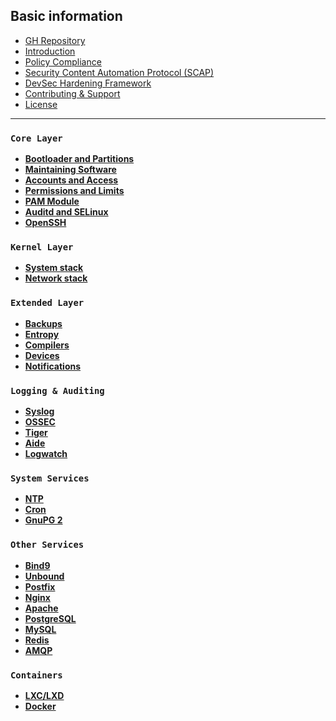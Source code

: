 ## Basic information

  * [GH Repository](https://github.com/trimstray/the-practical-linux-hardening-guide)
  * [Introduction](https://github.com/trimstray/the-practical-linux-hardening-guide#introduction)
  * [Policy Compliance](https://github.com/trimstray/the-practical-linux-hardening-guide#policy-compliance)
  * [Security Content Automation Protocol (SCAP)](https://github.com/trimstray/the-practical-linux-hardening-guide#security-content-automation-protocol-scap)
  * [DevSec Hardening Framework](https://github.com/trimstray/the-practical-linux-hardening-guide#devsec-hardening-framework)
  * [Contributing & Support](https://github.com/trimstray/the-practical-linux-hardening-guide#contributing--support)
  * [License](https://github.com/trimstray/the-practical-linux-hardening-guide#license)

***

### `Core Layer`

- **[Bootloader and Partitions](https://github.com/trimstray/the-practical-linux-hardening-guide/wiki/Bootloader-and-Partitions)**
- **[Maintaining Software](https://github.com/trimstray/the-practical-linux-hardening-guide/wiki/Maintaining-Software)**
- **[Accounts and Access](https://github.com/trimstray/the-practical-linux-hardening-guide/wiki/Account-and-Access)**
- **[Permissions and Limits](https://github.com/trimstray/the-practical-linux-hardening-guide/wiki/Permissions-and-Limits)**
- **[PAM Module](https://github.com/trimstray/the-practical-linux-hardening-guide/wiki/PAM-Module)**
- **[Auditd and SELinux](https://github.com/trimstray/the-practical-linux-hardening-guide/wiki/Auditd-and-SELinux)**
- **[OpenSSH](https://github.com/trimstray/the-practical-linux-hardening-guide/wiki/OpenSSH)**

### `Kernel Layer`

- **[System stack](#)**
- **[Network stack](#)**

### `Extended Layer`

- **[Backups](#)**
- **[Entropy](#)**
- **[Compilers](#)**
- **[Devices](#)**
- **[Notifications](#)**

### `Logging & Auditing`

- **[Syslog](#)**
- **[OSSEC](#)**
- **[Tiger](#)**
- **[Aide](#)**
- **[Logwatch](#)**

### `System Services`

- **[NTP](#)**
- **[Cron](#)**
- **[GnuPG 2](#)**

### `Other Services`

- **[Bind9](#)**
- **[Unbound](#)**
- **[Postfix](#)**
- **[Nginx](#)**
- **[Apache](#)**
- **[PostgreSQL](#)**
- **[MySQL](#)**
- **[Redis](#)**
- **[AMQP](#)**

### `Containers`

- **[LXC/LXD](#)**
- **[Docker](#)**
